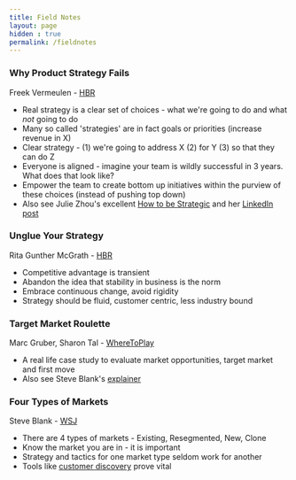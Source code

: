 ```yaml
---
title: Field Notes
layout: page
hidden : true
permalink: /fieldnotes
---
```


### Why Product Strategy Fails
Freek Vermeulen - [HBR](https://hbr.org/2017/11/many-strategies-fail-because-theyre-not-actually-strategies)

- Real strategy is a clear set of choices - what we're going to do and what *not* going to do
- Many so called 'strategies' are in fact goals or priorities (increase revenue in X)
- Clear strategy - (1) we're going to address X (2) for Y (3) so that they can do Z
- Everyone is aligned  - imagine your team is wildly successful in 3 years. What does that look like?
- Empower the team to create bottom up initiatives within the purview of these choices (instead of pushing top down)
- Also see Julie Zhou's excellent [How to be Strategic](https://medium.com/the-year-of-the-looking-glass/how-to-be-strategic-f6630a44f86b) and her [LinkedIn post](https://www.linkedin.com/posts/julie-zhuo_whenever-i-hear-a-product-pitch-the-thing-activity-6752016073656270848-ogAQ)

### Unglue Your Strategy
Rita Gunther McGrath - [HBR](https://hbr.org/2013/06/transient-advantage)

- Competitive advantage is transient 
- Abandon the idea that stability in business is the norm
- Embrace continuous change, avoid rigidity
- Strategy should be fluid, customer centric, less industry bound

### Target Market Roulette 
Marc Gruber, Sharon Tal - [WhereToPlay](https://wheretoplay.co/flyability-safe-drones-for-inaccessible-places)

- A real life case study to evaluate market opportunities, target market and first move
- Also see Steve Blank's [explainer](https://steveblank.com/category/market-types/)

### Four Types of Markets
Steve Blank - [WSJ](https://www.wsj.com/articles/BL-232B-243)

- There are 4 types of markets - Existing, Resegmented, New, Clone
- Know the market you are in - it is important 
- Strategy and tactics for one market type seldom work for another
- Tools like [customer discovery](https://steveblank.com/2020/04/07/customer-discovery-in-the-time-of-the-covid-19-virus/) prove vital
